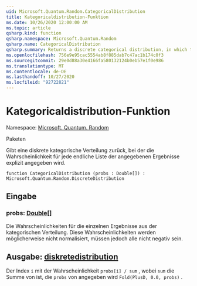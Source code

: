 ```yaml
---
uid: Microsoft.Quantum.Random.CategoricalDistribution
title: Kategoricaldistribution-Funktion
ms.date: 10/26/2020 12:00:00 AM
ms.topic: article
qsharp.kind: function
qsharp.namespace: Microsoft.Quantum.Random
qsharp.name: CategoricalDistribution
qsharp.summary: Returns a discrete categorical distribution, in which the probability for each of a finite list of given outcomes is explicitly specified.
ms.openlocfilehash: 756e9e95cac5554ab8f885dab7c47ac1b174c0f3
ms.sourcegitcommit: 29e0d88a30e4166fa580132124b0eb57e1f0e986
ms.translationtype: MT
ms.contentlocale: de-DE
ms.lasthandoff: 10/27/2020
ms.locfileid: "92722821"
---
```

# <a name="categoricaldistribution-function"></a>Kategoricaldistribution-Funktion

Namespace: [Microsoft. Quantum. Random](xref:Microsoft.Quantum.Random)

Paketen [](https://nuget.org/packages/)


Gibt eine diskrete kategorische Verteilung zurück, bei der die Wahrscheinlichkeit für jede endliche Liste der angegebenen Ergebnisse explizit angegeben wird.

```qsharp
function CategoricalDistribution (probs : Double[]) : Microsoft.Quantum.Random.DiscreteDistribution
```


## <a name="input"></a>Eingabe

### <a name="probs--double"></a>probs: [Double](xref:microsoft.quantum.lang-ref.double)[]

Die Wahrscheinlichkeiten für die einzelnen Ergebnisse aus der kategorischen Verteilung.
Diese Wahrscheinlichkeiten werden möglicherweise nicht normalisiert, müssen jedoch alle nicht negativ sein.



## <a name="output--discretedistribution"></a>Ausgabe: [diskretedistribution](xref:Microsoft.Quantum.Random.DiscreteDistribution)

Der Index `i` mit der Wahrscheinlichkeit `probs[i] / sum` , wobei `sum` die Summe von ist, die `probs` von angegeben wird `Fold(PlusD, 0.0, probs)` .
